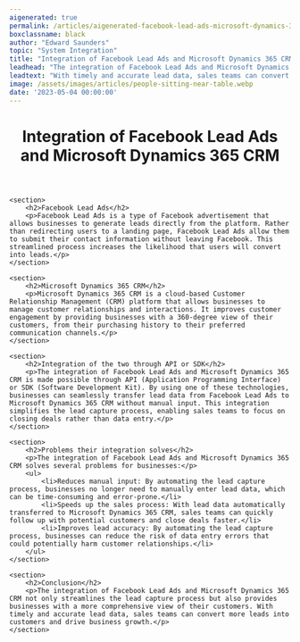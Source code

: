 ```yaml
---
aigenerated: true
permalink: /articles/aigenerated-facebook-lead-ads-microsoft-dynamics-365-crm
boxclassname: black
author: "Edward Saunders"
topic: "System Integration"
title: "Integration of Facebook Lead Ads and Microsoft Dynamics 365 CRM"
leadhead: "The integration of Facebook Lead Ads and Microsoft Dynamics 365 CRM not only streamlines the lead capture process but also provides businesses with a more comprehensive view of their customers"
leadtext: "With timely and accurate lead data, sales teams can convert more leads into customers and drive business growth."
image: /assets/images/articles/people-sitting-near-table.webp
date: '2023-05-04 00:00:00'
---
```

<div class="arttext">
	<header>
		<h1>Integration of Facebook Lead Ads and Microsoft Dynamics 365 CRM</h1>
	</header>

	<section>
		<h2>Facebook Lead Ads</h2>
		<p>Facebook Lead Ads is a type of Facebook advertisement that allows businesses to generate leads directly from the platform. Rather than redirecting users to a landing page, Facebook Lead Ads allow them to submit their contact information without leaving Facebook. This streamlined process increases the likelihood that users will convert into leads.</p>
	</section>

	<section>
		<h2>Microsoft Dynamics 365 CRM</h2>
		<p>Microsoft Dynamics 365 CRM is a cloud-based Customer Relationship Management (CRM) platform that allows businesses to manage customer relationships and interactions. It improves customer engagement by providing businesses with a 360-degree view of their customers, from their purchasing history to their preferred communication channels.</p>
	</section>

	<section>
		<h2>Integration of the two through API or SDK</h2>
		<p>The integration of Facebook Lead Ads and Microsoft Dynamics 365 CRM is made possible through API (Application Programming Interface) or SDK (Software Development Kit). By using one of these technologies, businesses can seamlessly transfer lead data from Facebook Lead Ads to Microsoft Dynamics 365 CRM without manual input. This integration simplifies the lead capture process, enabling sales teams to focus on closing deals rather than data entry.</p>
	</section>

	<section>
		<h2>Problems their integration solves</h2>
		<p>The integration of Facebook Lead Ads and Microsoft Dynamics 365 CRM solves several problems for businesses:</p>
		<ul>
			<li>Reduces manual input: By automating the lead capture process, businesses no longer need to manually enter lead data, which can be time-consuming and error-prone.</li>
			<li>Speeds up the sales process: With lead data automatically transferred to Microsoft Dynamics 365 CRM, sales teams can quickly follow up with potential customers and close deals faster.</li>
			<li>Improves lead accuracy: By automating the lead capture process, businesses can reduce the risk of data entry errors that could potentially harm customer relationships.</li>
		</ul>
	</section>

	<section>
		<h2>Conclusion</h2>
		<p>The integration of Facebook Lead Ads and Microsoft Dynamics 365 CRM not only streamlines the lead capture process but also provides businesses with a more comprehensive view of their customers. With timely and accurate lead data, sales teams can convert more leads into customers and drive business growth.</p>
	</section>

</div>